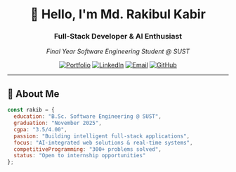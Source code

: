 <!-- Header Section -->
<div align="center">
  
# 👋 Hello, I'm Md. Rakibul Kabir

### Full-Stack Developer & AI Enthusiast
*Final Year Software Engineering Student @ SUST*

[![Portfolio](https://img.shields.io/badge/Portfolio-%23000000.svg?style=for-the-badge&logo=firefox&logoColor=white)](#)
[![LinkedIn](https://img.shields.io/badge/LinkedIn-0077B5?style=for-the-badge&logo=linkedin&logoColor=white)](https://linkedin.com/in/your-profile)
[![Email](https://img.shields.io/badge/Email-D14836?style=for-the-badge&logo=gmail&logoColor=white)](mailto:fsrakiba50@gmail.com)
[![GitHub](https://img.shields.io/badge/GitHub-100000?style=for-the-badge&logo=github&logoColor=white)](https://github.com/fsRakib)

</div>

---

## 🚀 About Me

```javascript
const rakib = {
  education: "B.Sc. Software Engineering @ SUST",
  graduation: "November 2025",
  cgpa: "3.5/4.00",
  passion: "Building intelligent full-stack applications",
  focus: "AI-integrated web solutions & real-time systems",
  competitiveProgramming: "300+ problems solved",
  status: "Open to internship opportunities"
};
